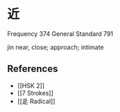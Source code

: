 # 近
Frequency 374
General Standard 791

jìn
near, close; approach; intimate

## References
- [[HSK 2]]
- [[7 Strokes]]
- [[辵 Radical]]